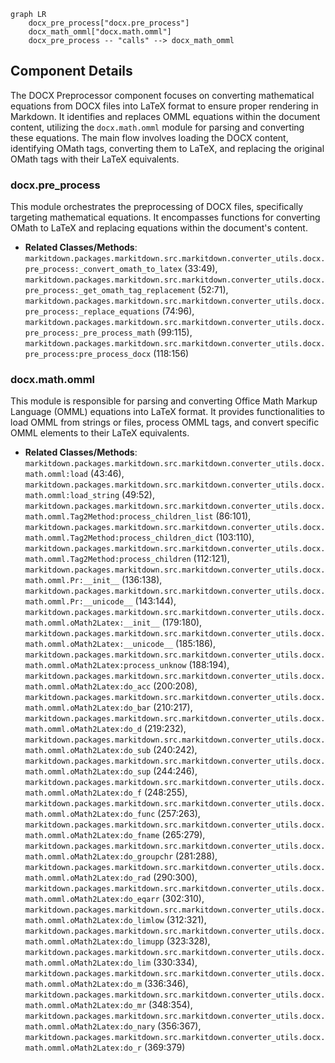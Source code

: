 ```mermaid
graph LR
    docx_pre_process["docx.pre_process"]
    docx_math_omml["docx.math.omml"]
    docx_pre_process -- "calls" --> docx_math_omml
```

## Component Details

The DOCX Preprocessor component focuses on converting mathematical equations from DOCX files into LaTeX format to ensure proper rendering in Markdown. It identifies and replaces OMML equations within the document content, utilizing the `docx.math.omml` module for parsing and converting these equations. The main flow involves loading the DOCX content, identifying OMath tags, converting them to LaTeX, and replacing the original OMath tags with their LaTeX equivalents.

### docx.pre_process
This module orchestrates the preprocessing of DOCX files, specifically targeting mathematical equations. It encompasses functions for converting OMath to LaTeX and replacing equations within the document's content.
- **Related Classes/Methods**: `markitdown.packages.markitdown.src.markitdown.converter_utils.docx.pre_process:_convert_omath_to_latex` (33:49), `markitdown.packages.markitdown.src.markitdown.converter_utils.docx.pre_process:_get_omath_tag_replacement` (52:71), `markitdown.packages.markitdown.src.markitdown.converter_utils.docx.pre_process:_replace_equations` (74:96), `markitdown.packages.markitdown.src.markitdown.converter_utils.docx.pre_process:_pre_process_math` (99:115), `markitdown.packages.markitdown.src.markitdown.converter_utils.docx.pre_process:pre_process_docx` (118:156)

### docx.math.omml
This module is responsible for parsing and converting Office Math Markup Language (OMML) equations into LaTeX format. It provides functionalities to load OMML from strings or files, process OMML tags, and convert specific OMML elements to their LaTeX equivalents.
- **Related Classes/Methods**: `markitdown.packages.markitdown.src.markitdown.converter_utils.docx.math.omml:load` (43:46), `markitdown.packages.markitdown.src.markitdown.converter_utils.docx.math.omml:load_string` (49:52), `markitdown.packages.markitdown.src.markitdown.converter_utils.docx.math.omml.Tag2Method:process_children_list` (86:101), `markitdown.packages.markitdown.src.markitdown.converter_utils.docx.math.omml.Tag2Method:process_children_dict` (103:110), `markitdown.packages.markitdown.src.markitdown.converter_utils.docx.math.omml.Tag2Method:process_children` (112:121), `markitdown.packages.markitdown.src.markitdown.converter_utils.docx.math.omml.Pr:__init__` (136:138), `markitdown.packages.markitdown.src.markitdown.converter_utils.docx.math.omml.Pr:__unicode__` (143:144), `markitdown.packages.markitdown.src.markitdown.converter_utils.docx.math.omml.oMath2Latex:__init__` (179:180), `markitdown.packages.markitdown.src.markitdown.converter_utils.docx.math.omml.oMath2Latex:__unicode__` (185:186), `markitdown.packages.markitdown.src.markitdown.converter_utils.docx.math.omml.oMath2Latex:process_unknow` (188:194), `markitdown.packages.markitdown.src.markitdown.converter_utils.docx.math.omml.oMath2Latex:do_acc` (200:208), `markitdown.packages.markitdown.src.markitdown.converter_utils.docx.math.omml.oMath2Latex:do_bar` (210:217), `markitdown.packages.markitdown.src.markitdown.converter_utils.docx.math.omml.oMath2Latex:do_d` (219:232), `markitdown.packages.markitdown.src.markitdown.converter_utils.docx.math.omml.oMath2Latex:do_sub` (240:242), `markitdown.packages.markitdown.src.markitdown.converter_utils.docx.math.omml.oMath2Latex:do_sup` (244:246), `markitdown.packages.markitdown.src.markitdown.converter_utils.docx.math.omml.oMath2Latex:do_f` (248:255), `markitdown.packages.markitdown.src.markitdown.converter_utils.docx.math.omml.oMath2Latex:do_func` (257:263), `markitdown.packages.markitdown.src.markitdown.converter_utils.docx.math.omml.oMath2Latex:do_fname` (265:279), `markitdown.packages.markitdown.src.markitdown.converter_utils.docx.math.omml.oMath2Latex:do_groupchr` (281:288), `markitdown.packages.markitdown.src.markitdown.converter_utils.docx.math.omml.oMath2Latex:do_rad` (290:300), `markitdown.packages.markitdown.src.markitdown.converter_utils.docx.math.omml.oMath2Latex:do_eqarr` (302:310), `markitdown.packages.markitdown.src.markitdown.converter_utils.docx.math.omml.oMath2Latex:do_limlow` (312:321), `markitdown.packages.markitdown.src.markitdown.converter_utils.docx.math.omml.oMath2Latex:do_limupp` (323:328), `markitdown.packages.markitdown.src.markitdown.converter_utils.docx.math.omml.oMath2Latex:do_lim` (330:334), `markitdown.packages.markitdown.src.markitdown.converter_utils.docx.math.omml.oMath2Latex:do_m` (336:346), `markitdown.packages.markitdown.src.markitdown.converter_utils.docx.math.omml.oMath2Latex:do_mr` (348:354), `markitdown.packages.markitdown.src.markitdown.converter_utils.docx.math.omml.oMath2Latex:do_nary` (356:367), `markitdown.packages.markitdown.src.markitdown.converter_utils.docx.math.omml.oMath2Latex:do_r` (369:379)